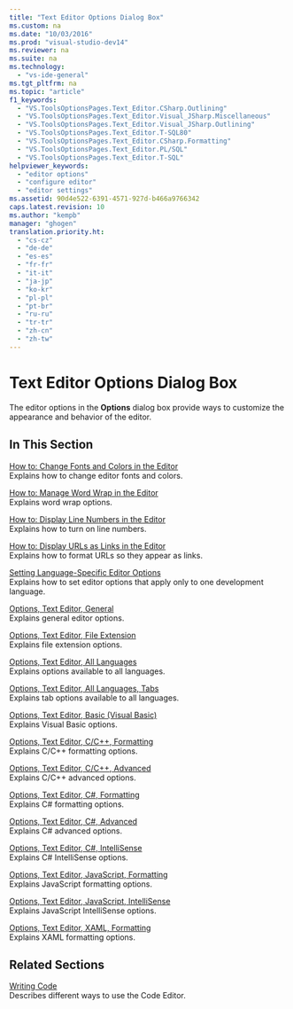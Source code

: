 ```yaml
---
title: "Text Editor Options Dialog Box"
ms.custom: na
ms.date: "10/03/2016"
ms.prod: "visual-studio-dev14"
ms.reviewer: na
ms.suite: na
ms.technology: 
  - "vs-ide-general"
ms.tgt_pltfrm: na
ms.topic: "article"
f1_keywords: 
  - "VS.ToolsOptionsPages.Text_Editor.CSharp.Outlining"
  - "VS.ToolsOptionsPages.Text_Editor.Visual_JSharp.Miscellaneous"
  - "VS.ToolsOptionsPages.Text_Editor.Visual_JSharp.Outlining"
  - "VS.ToolsOptionsPages.Text_Editor.T-SQL80"
  - "VS.ToolsOptionsPages.Text_Editor.CSharp.Formatting"
  - "VS.ToolsOptionsPages.Text_Editor.PL/SQL"
  - "VS.ToolsOptionsPages.Text_Editor.T-SQL"
helpviewer_keywords: 
  - "editor options"
  - "configure editor"
  - "editor settings"
ms.assetid: 90d4e522-6391-4571-927d-b466a9766342
caps.latest.revision: 10
ms.author: "kempb"
manager: "ghogen"
translation.priority.ht: 
  - "cs-cz"
  - "de-de"
  - "es-es"
  - "fr-fr"
  - "it-it"
  - "ja-jp"
  - "ko-kr"
  - "pl-pl"
  - "pt-br"
  - "ru-ru"
  - "tr-tr"
  - "zh-cn"
  - "zh-tw"
---
```

# Text Editor Options Dialog Box
The editor options in the **Options** dialog box provide ways to customize the appearance and behavior of the editor.  
  
## In This Section  
 [How to: Change Fonts and Colors in the Editor](../VS_IDE/how-to--change-fonts-and-colors-in-the-editor.md)  
 Explains how to change editor fonts and colors.  
  
 [How to: Manage Word Wrap in the Editor](../VS_IDE/how-to--manage-word-wrap-in-the-editor.md)  
 Explains word wrap options.  
  
 [How to: Display Line Numbers in the Editor](../VS_IDE/how-to--display-line-numbers-in-the-editor.md)  
 Explains how to turn on line numbers.  
  
 [How to: Display URLs as Links in the Editor](../VS_IDE/how-to--display-urls-as-links-in-the-editor.md)  
 Explains how to format URLs so they appear as links.  
  
 [Setting Language-Specific Editor Options](../VS_IDE/setting-language-specific-editor-options.md)  
 Explains how to set editor options that apply only to one development language.  
  
 [Options, Text Editor, General](../VS_IDE/options--text-editor--general.md)  
 Explains general editor options.  
  
 [Options, Text Editor, File Extension](../VS_IDE/options--text-editor--file-extension.md)  
 Explains file extension options.  
  
 [Options, Text Editor, All Languages](../VS_IDE/options--text-editor--all-languages.md)  
 Explains options available to all languages.  
  
 [Options, Text Editor, All Languages, Tabs](../VS_IDE/options--text-editor--all-languages--tabs.md)  
 Explains tab options available to all languages.  
  
 [Options, Text Editor, Basic (Visual Basic)](../VS_IDE/options--text-editor--basic--visual-basic-.md)  
 Explains Visual Basic options.  
  
 [Options, Text Editor, C/C++, Formatting](../VS_IDE/options--text-editor--c-c----formatting.md)  
 Explains C/C++ formatting options.  
  
 [Options, Text Editor, C/C++, Advanced](../VS_IDE/options--text-editor--c-c----advanced.md)  
 Explains C/C++ advanced options.  
  
 [Options, Text Editor, C#, Formatting](../VS_IDE/options--text-editor--csharp--formatting.md)  
 Explains C# formatting options.  
  
 [Options, Text Editor, C#, Advanced](../VS_IDE/options--text-editor--csharp--advanced.md)  
 Explains C# advanced options.  
  
 [Options, Text Editor, C#, IntelliSense](../VS_IDE/options--text-editor--csharp--intellisense.md)  
 Explains C# IntelliSense options.  
  
 [Options, Text Editor, JavaScript, Formatting](../VS_IDE/options--text-editor--javascript--formatting.md)  
 Explains JavaScript formatting options.  
  
 [Options, Text Editor, JavaScript, IntelliSense](../VS_IDE/options--text-editor--javascript--intellisense.md)  
 Explains JavaScript IntelliSense options.  
  
 [Options, Text Editor, XAML, Formatting](../VS_IDE/options--text-editor--xaml--formatting.md)  
 Explains XAML formatting options.  
  
## Related Sections  
 [Writing Code](../VS_IDE/writing-code-in-the-code-and-text-editor.md)  
 Describes different ways to use the Code Editor.